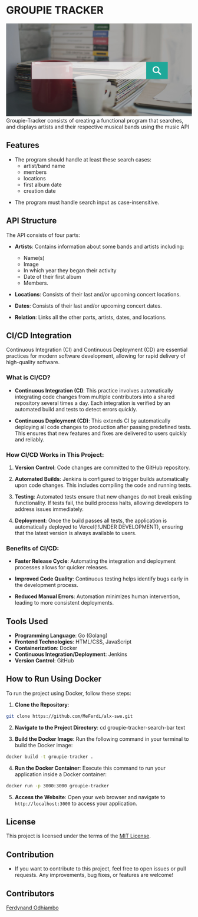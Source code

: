 # GROUPIE TRACKER
![](static/images/search-searching-internet-finding-seeking-quest-concept(1).jpg)
Groupie-Tracker consists of creating a functional program that searches, and displays artists and their respective musical bands using the music API

## Features
* The program should handle at least these search cases:
    - artist/band name
    - members
    - locations
    - first album date
    - creation date
- The program must handle search input as case-insensitive.

## API Structure
The API consists of four parts:

* **Artists**: Contains information about some bands and artists including:
   * Name(s)
   * Image
   * In which year they began their activity
   * Date of their first album
   * Members.
* **Locations**: Consists of their last and/or upcoming concert locations.

* **Dates**: Consists of their last and/or upcoming concert dates.

* **Relation**: Links all the other parts, artists, dates, and locations.

## CI/CD Integration

Continuous Integration (CI) and Continuous Deployment (CD) are essential practices for modern software development, allowing for rapid delivery of high-quality software. 

### What is CI/CD?

- **Continuous Integration (CI)**: This practice involves automatically integrating code changes from multiple contributors into a shared repository several times a day. Each integration is verified by an automated build and tests to detect errors quickly.
  
- **Continuous Deployment (CD)**: This extends CI by automatically deploying all code changes to production after passing predefined tests. This ensures that new features and fixes are delivered to users quickly and reliably.

### How CI/CD Works in This Project:

1. **Version Control**: Code changes are committed to the GitHub repository.

2. **Automated Builds**: Jenkins is configured to trigger builds automatically upon code changes. This includes compiling the code and running tests.

3. **Testing**: Automated tests ensure that new changes do not break existing functionality. If tests fail, the build process halts, allowing developers to address issues immediately.

4. **Deployment**: Once the build passes all tests, the application is automatically deployed to Vercel(!!UNDER DEVELOPMENT), ensuring that the latest version is always available to users.

### Benefits of CI/CD:
- **Faster Release Cycle**: Automating the integration and deployment processes allows for quicker releases.

- **Improved Code Quality**: Continuous testing helps identify bugs early in the development process.

- **Reduced Manual Errors**: Automation minimizes human intervention, leading to more consistent deployments.

## Tools Used

- **Programming Language**: Go (Golang)
- **Frontend Technologies**: HTML/CSS, JavaScript
- **Containerization**: Docker
- **Continuous Integration/Deployment**: Jenkins
- **Version Control**: GitHub

## How to Run Using Docker

To run the project using Docker, follow these steps:

1. **Clone the Repository**:
```bash
git clone https://github.com/MeFerdi/alx-swe.git
```

2. **Navigate to the Project Directory**:
cd groupie-tracker-search-bar
text


3. **Build the Docker Image**:
Run the following command in your terminal to build the Docker image:
```bash
docker build -t groupie-tracker .
```

4. **Run the Docker Container**:
Execute this command to run your application inside a Docker container:
```bash
docker run -p 3000:3000 groupie-tracker
```

5. **Access the Website**:
Open your web browser and navigate to `http://localhost:3000` to access your application.

## License

This project is licensed under the terms of the [MIT License](./LICENSE).


## Contribution
* If you want to contribute to this project, feel free to open issues or pull requests. Any improvements, bug fixes, or features are welcome!

## Contributors

[Ferdynand Odhiambo](https://github.com/MeFerdi)